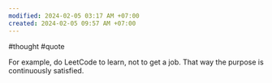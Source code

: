 ```yaml
---
modified: 2024-02-05 03:17 AM +07:00
created: 2024-02-05 09:57 AM +07:00
---
```

#thought #quote 

For example, do LeetCode to learn, not to get a job. That way the purpose is continuously satisfied.